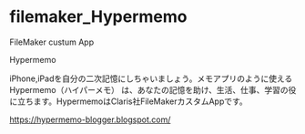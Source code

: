 # filemaker_Hypermemo
FileMaker custum App

Hypermemo

iPhone,iPadを自分の二次記憶にしちゃいましょう。メモアプリのように使えるHypermemo（ハイパーメモ） は、あなたの記憶を助け、生活、仕事、学習の役に立ちます。HypermemoはClaris社FileMakerカスタムAppです。

https://hypermemo-blogger.blogspot.com/